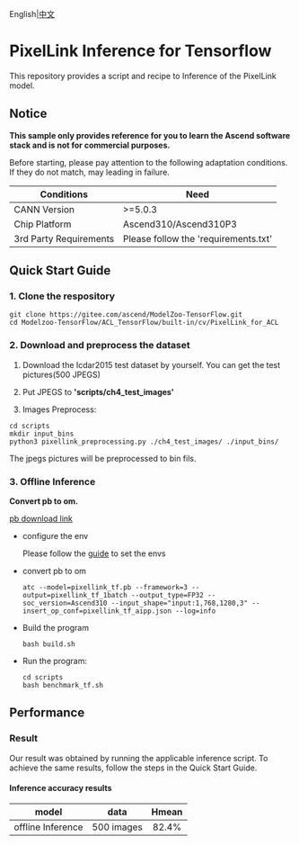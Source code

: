 English|[中文](README.md)

# PixelLink Inference for Tensorflow 

This repository provides a script and recipe to Inference of the PixelLink model.

## Notice
**This sample only provides reference for you to learn the Ascend software stack and is not for commercial purposes.**

Before starting, please pay attention to the following adaptation conditions. If they do not match, may leading in failure.

| Conditions | Need |
| --- | --- |
| CANN Version | >=5.0.3 |
| Chip Platform| Ascend310/Ascend310P3 |
| 3rd Party Requirements| Please follow the 'requirements.txt' |

## Quick Start Guide

### 1. Clone the respository

```shell
git clone https://gitee.com/ascend/ModelZoo-TensorFlow.git
cd Modelzoo-TensorFlow/ACL_TensorFlow/built-in/cv/PixelLink_for_ACL
```

### 2. Download and preprocess the dataset

1. Download the Icdar2015 test dataset by yourself. You can get the test pictures(500 JPEGS)

2. Put JPEGS to **'scripts/ch4_test_images'**

3. Images Preprocess:
```
cd scripts
mkdir input_bins
python3 pixellink_preprocessing.py ./ch4_test_images/ ./input_bins/
```
The jpegs pictures will be preprocessed to bin fils.

### 3. Offline Inference

**Convert pb to om.**

  [pb download link](https://obs-9be7.obs.cn-east-2.myhuaweicloud.com/003_Atc_Models/modelzoo/Official/cv/PixelLink_for_ACL.zip)

- configure the env

  Please follow the [guide](https://gitee.com/ascend/ModelZoo-TensorFlow/wikis/02.%E7%A6%BB%E7%BA%BF%E6%8E%A8%E7%90%86%E6%A1%88%E4%BE%8B/Ascend%E5%B9%B3%E5%8F%B0%E6%8E%A8%E7%90%86%E7%8E%AF%E5%A2%83%E5%8F%98%E9%87%8F%E8%AE%BE%E7%BD%AE?sort_id=6458719) to set the envs

- convert pb to om

  ```
  atc --model=pixellink_tf.pb --framework=3 --output=pixellink_tf_1batch --output_type=FP32 --soc_version=Ascend310 --input_shape="input:1,768,1280,3" --insert_op_conf=pixellink_tf_aipp.json --log=info
  ```

- Build the program

  ```
  bash build.sh
  ```

- Run the program:

  ```
  cd scripts
  bash benchmark_tf.sh
  ```

## Performance

### Result

Our result was obtained by running the applicable inference script. To achieve the same results, follow the steps in the Quick Start Guide.

#### Inference accuracy results

|       model       | **data**  |    Hmean    |
| :---------------: | :-------: | :-------------: |
| offline Inference | 500 images | 82.4% |

